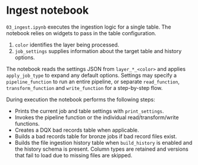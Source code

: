 # Ingest notebook

`03_ingest.ipynb` executes the ingestion logic for a single table. The notebook relies on widgets to pass in the table configuration.

1. `color` identifies the layer being processed.
2. `job_settings` supplies information about the target table and history options.

The notebook reads the settings JSON from `layer_*_<color>` and applies `apply_job_type` to expand any default options. Settings may specify a `pipeline_function` to run an entire pipeline, or separate `read_function`, `transform_function` and `write_function` for a step-by-step flow.

During execution the notebook performs the following steps:

- Prints the current job and table settings with `print_settings`.
- Invokes the pipeline function or the individual read/transform/write functions.
- Creates a DQX bad records table when applicable.
- Builds a bad records table for bronze jobs if bad record files exist.
- Builds the file ingestion history table when `build_history` is enabled and the history schema is present. Column types are retained and versions that fail to load due to missing files are skipped.
